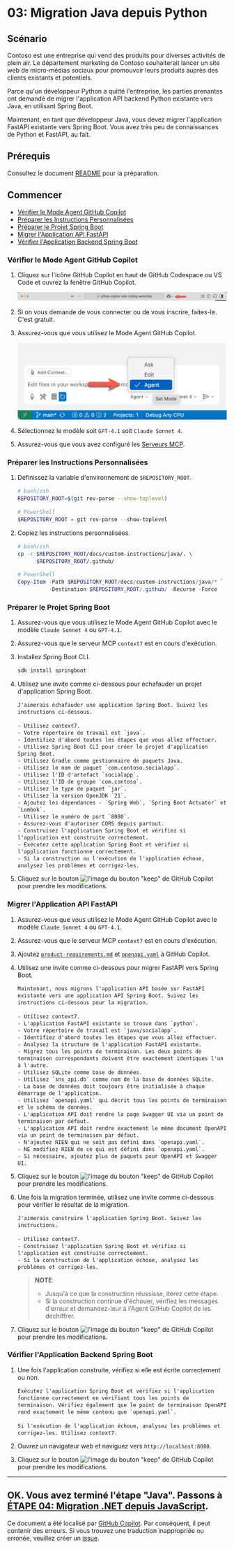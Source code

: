 # 03: Migration Java depuis Python

## Scénario

Contoso est une entreprise qui vend des produits pour diverses activités de plein air. Le département marketing de Contoso souhaiterait lancer un site web de micro-médias sociaux pour promouvoir leurs produits auprès des clients existants et potentiels.

Parce qu'un développeur Python a quitté l'entreprise, les parties prenantes ont demandé de migrer l'application API backend Python existante vers Java, en utilisant Spring Boot.

Maintenant, en tant que développeur Java, vous devez migrer l'application FastAPI existante vers Spring Boot. Vous avez très peu de connaissances de Python et FastAPI, au fait.

## Prérequis

Consultez le document [README](../README.md) pour la préparation.

## Commencer

- [Vérifier le Mode Agent GitHub Copilot](#vérifier-le-mode-agent-github-copilot)
- [Préparer les Instructions Personnalisées](#préparer-les-instructions-personnalisées)
- [Préparer le Projet Spring Boot](#préparer-le-projet-spring-boot)
- [Migrer l'Application API FastAPI](#migrer-lapplication-api-fastapi)
- [Vérifier l'Application Backend Spring Boot](#vérifier-lapplication-backend-spring-boot)

### Vérifier le Mode Agent GitHub Copilot

1. Cliquez sur l'icône GitHub Copilot en haut de GitHub Codespace ou VS Code et ouvrez la fenêtre GitHub Copilot.

   ![Ouvrir GitHub Copilot Chat](../../../docs/images/setup-02.png)

1. Si on vous demande de vous connecter ou de vous inscrire, faites-le. C'est gratuit.
1. Assurez-vous que vous utilisez le Mode Agent GitHub Copilot.

   ![Mode Agent GitHub Copilot](../../../docs/images/setup-03.png)

1. Sélectionnez le modèle soit `GPT-4.1` soit `Claude Sonnet 4`.
1. Assurez-vous que vous avez configuré les [Serveurs MCP](./00-setup.md#configurer-les-serveurs-mcp).

### Préparer les Instructions Personnalisées

1. Définissez la variable d'environnement de `$REPOSITORY_ROOT`.

   ```bash
   # bash/zsh
   REPOSITORY_ROOT=$(git rev-parse --show-toplevel)
   ```

   ```powershell
   # PowerShell
   $REPOSITORY_ROOT = git rev-parse --show-toplevel
   ```

1. Copiez les instructions personnalisées.

    ```bash
    # bash/zsh
    cp -r $REPOSITORY_ROOT/docs/custom-instructions/java/. \
          $REPOSITORY_ROOT/.github/
    ```

    ```powershell
    # PowerShell
    Copy-Item -Path $REPOSITORY_ROOT/docs/custom-instructions/java/* `
              -Destination $REPOSITORY_ROOT/.github/ -Recurse -Force
    ```

### Préparer le Projet Spring Boot

1. Assurez-vous que vous utilisez le Mode Agent GitHub Copilot avec le modèle `Claude Sonnet 4` ou `GPT-4.1`.
1. Assurez-vous que le serveur MCP `context7` est en cours d'exécution.
1. Installez Spring Boot CLI.

    ```bash
    sdk install springboot
    ```

1. Utilisez une invite comme ci-dessous pour échafauder un projet d'application Spring Boot.

    ```text
    J'aimerais échafauder une application Spring Boot. Suivez les instructions ci-dessous.

    - Utilisez context7.
    - Votre répertoire de travail est `java`.
    - Identifiez d'abord toutes les étapes que vous allez effectuer.
    - Utilisez Spring Boot CLI pour créer le projet d'application Spring Boot.
    - Utilisez Gradle comme gestionnaire de paquets Java.
    - Utilisez le nom de paquet `com.contoso.socialapp`.
    - Utilisez l'ID d'artefact `socialapp`.
    - Utilisez l'ID de groupe `com.contoso`.
    - Utilisez le type de paquet `jar`.
    - Utilisez la version OpenJDK `21`.
    - Ajoutez les dépendances - `Spring Web`, `Spring Boot Actuator` et `Lombok`.
    - Utilisez le numéro de port `8080`.
    - Assurez-vous d'autoriser CORS depuis partout.
    - Construisez l'application Spring Boot et vérifiez si l'application est construite correctement.
    - Exécutez cette application Spring Boot et vérifiez si l'application fonctionne correctement.
    - Si la construction ou l'exécution de l'application échoue, analysez les problèmes et corrigez-les.
    ```

1. Cliquez sur le bouton ![l'image du bouton "keep"](https://img.shields.io/badge/keep-blue) de GitHub Copilot pour prendre les modifications.

### Migrer l'Application API FastAPI

1. Assurez-vous que vous utilisez le Mode Agent GitHub Copilot avec le modèle `Claude Sonnet 4` ou `GPT-4.1`.
1. Assurez-vous que le serveur MCP `context7` est en cours d'exécution.
1. Ajoutez [`product-requirements.md`](../product-requirements.md) et [`openapi.yaml`](../openapi.yaml) à GitHub Copilot.
1. Utilisez une invite comme ci-dessous pour migrer FastAPI vers Spring Boot.

    ```text
    Maintenant, nous migrons l'application API basée sur FastAPI existante vers une application API Spring Boot. Suivez les instructions ci-dessous pour la migration.
    
    - Utilisez context7.
    - L'application FastAPI existante se trouve dans `python`.
    - Votre répertoire de travail est `java/socialapp`.
    - Identifiez d'abord toutes les étapes que vous allez effectuer.
    - Analysez la structure de l'application FastAPI existante.
    - Migrez tous les points de terminaison. Les deux points de terminaison correspondants doivent être exactement identiques l'un à l'autre.
    - Utilisez SQLite comme base de données.
    - Utilisez `sns_api.db` comme nom de la base de données SQLite.
    - La base de données doit toujours être initialisée à chaque démarrage de l'application.
    - Utilisez `openapi.yaml` qui décrit tous les points de terminaison et le schéma de données.
    - L'application API doit rendre la page Swagger UI via un point de terminaison par défaut.
    - L'application API doit rendre exactement le même document OpenAPI via un point de terminaison par défaut.
    - N'ajoutez RIEN qui ne soit pas défini dans `openapi.yaml`.
    - NE modifiez RIEN de ce qui est défini dans `openapi.yaml`.
    - Si nécessaire, ajoutez plus de paquets pour OpenAPI et Swagger UI.
    ```

1. Cliquez sur le bouton ![l'image du bouton "keep"](https://img.shields.io/badge/keep-blue) de GitHub Copilot pour prendre les modifications.
1. Une fois la migration terminée, utilisez une invite comme ci-dessous pour vérifier le résultat de la migration.

    ```text
    J'aimerais construire l'application Spring Boot. Suivez les instructions.

    - Utilisez context7.
    - Construisez l'application Spring Boot et vérifiez si l'application est construite correctement.
    - Si la construction de l'application échoue, analysez les problèmes et corrigez-les.
    ```

   > **NOTE**:
   >
   > - Jusqu'à ce que la construction réussisse, itérez cette étape.
   > - Si la construction continue d'échouer, vérifiez les messages d'erreur et demandez-leur à l'Agent GitHub Copilot de les déchiffrer.

1. Cliquez sur le bouton ![l'image du bouton "keep"](https://img.shields.io/badge/keep-blue) de GitHub Copilot pour prendre les modifications.

### Vérifier l'Application Backend Spring Boot

1. Une fois l'application construite, vérifiez si elle est écrite correctement ou non.

    ```text
    Exécutez l'application Spring Boot et vérifiez si l'application fonctionne correctement en vérifiant tous les points de terminaison. Vérifiez également que le point de terminaison OpenAPI rend exactement le même contenu que `openapi.yaml`.

    Si l'exécution de l'application échoue, analysez les problèmes et corrigez-les. Utilisez context7.
    ```

1. Ouvrez un navigateur web et naviguez vers `http://localhost:8080`.
1. Cliquez sur le bouton ![l'image du bouton "keep"](https://img.shields.io/badge/keep-blue) de GitHub Copilot pour prendre les modifications.

---

OK. Vous avez terminé l'étape "Java". Passons à [ÉTAPE 04: Migration .NET depuis JavaScript](./04-dotnet.md).
---

Ce document a été localisé par [GitHub Copilot](https://docs.github.com/copilot/about-github-copilot/what-is-github-copilot). Par conséquent, il peut contenir des erreurs. Si vous trouvez une traduction inappropriée ou erronée, veuillez créer un [issue](../../issues).
